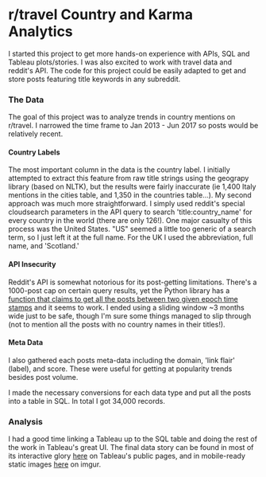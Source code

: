 # r/travel Country and Karma Analytics

I started this project to get more hands-on experience with APIs, SQL and Tableau plots/stories. I was also excited to work with travel data and reddit's API. The code for this project could be easily adapted to get and store posts featuring title keywords in any subreddit.

### The Data

The goal of this project was to analyze trends in country mentions on r/travel. I narrowed the time frame to Jan 2013 - Jun 2017 so posts would be relatively recent.

#### Country Labels
The most important column in the data is the country label. I initially attempted to extract this feature from raw title strings using the geograpy library (based on NLTK), but the results were fairly inaccurate (ie 1,400 Italy mentions in the cities table, and 1,350 in the countries table...). My second approach was much more straightforward. I simply used reddit's special cloudsearch parameters in the API query to search 'title:country_name' for every country in the world (there are only 126!). One major casualty of this process was the United States. "US" seemed a little too generic of a search term, so I just left it at the full name. For the UK I used the abbreviation, full name, and 'Scotland.'

#### API Insecurity
Reddit's API is somewhat notorious for its post-getting limitations. There's a 1000-post cap on certain query results, yet the Python library has a [function that claims to get all the posts between two given epoch time stamps](http://praw.readthedocs.io/en/latest/code_overview/models/subreddit.html#praw.models.Subreddit.submissions) and it seems to work. I ended using a sliding window ~3 months wide just to be safe, though I'm sure some things managed to slip through (not to mention all the posts with no country names in their titles!).

#### Meta Data
I also gathered each posts meta-data including the domain, 'link flair' (label), and score. These were useful for getting at popularity trends besides post volume.

I made the necessary conversions for each data type and put all the posts into a table in SQL. In total I got 34,000 records.

### Analysis

I had a good time linking a Tableau up to the SQL table and doing the rest of the work in Tableau's great UI. The final data story can be found in most of its interactive glory [here](https://public.tableau.com/profile/jay1053#!/vizhome/rtravelCountryandKarmaTrends/rTravelStory) on Tableau's public pages, and in mobile-ready static images [here](http://imgur.com/a/RfCac) on imgur.
